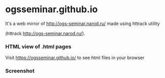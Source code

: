 # ogsseminar.github.io

It's a web mirror of http://ogs-seminar.narod.ru/ made using httrack utility

(httrack http://ogs-seminar.narod.ru/).

### HTML view of .html pages

Visit https://ogsseminar.github.io/ to see html files in your browser

### Screenshot




